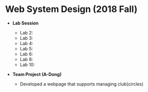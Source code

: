 Web System Design (2018 Fall)
=============  
* **Lab Session**
    * Lab 2:
    * Lab 3:
    * Lab 4:
    * Lab 5:
    * Lab 6:
    * Lab 8:
    * Lab 10:
  
* **Team Project (A-Dong)**  
    * Developed a webpage that supports managing club(circles)
